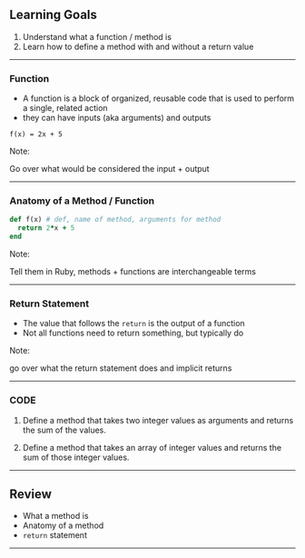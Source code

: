 ## Learning Goals

1. Understand what a function / method is
2. Learn how to define a method with and without a return value

---

### Function

+ A function is a block of organized, reusable code that is used to
perform a single, related action
+ they can have inputs (aka arguments) and outputs

```
f(x) = 2x + 5
```

Note:

Go over what would be considered the input + output

---

### Anatomy of a Method / Function

```ruby
def f(x) # def, name of method, arguments for method
  return 2*x + 5
end
```

Note:

Tell them in Ruby, methods + functions are interchangeable terms

---

### Return Statement

+ The value that follows the `return` is the output of a function
+ Not all functions need to return something, but typically do

Note:

go over what the return statement does and implicit returns

---

### CODE

1. Define a method that takes two integer values as arguments and returns
the sum of the values.

2. Define a method that takes an array of integer values and returns
the sum of those integer values.

---

## Review

+ What a method is
+ Anatomy of a method
+ `return` statement

---
